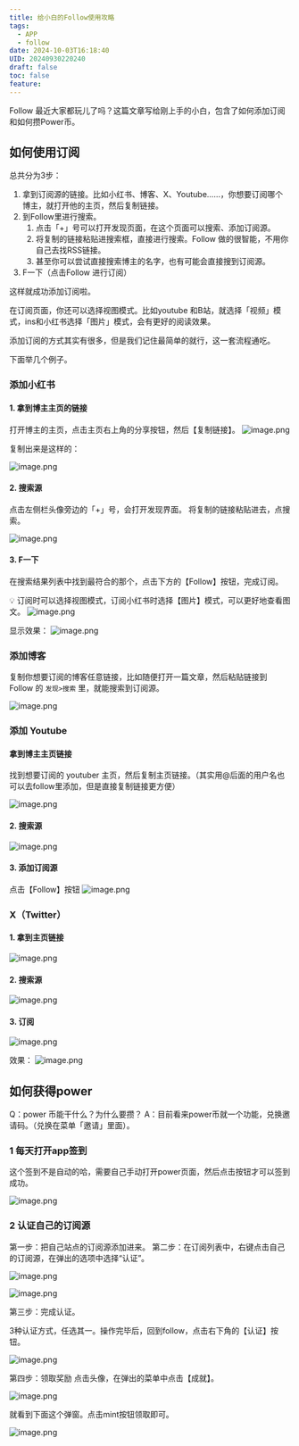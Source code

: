 ```yaml
---
title: 给小白的Follow使用攻略
tags:
  - APP
  - follow
date: 2024-10-03T16:18:40
UID: 20240930220240
draft: false
toc: false
feature:
---
```

Follow 最近大家都玩儿了吗？这篇文章写给刚上手的小白，包含了如何添加订阅和如何攒Power币。
## 如何使用订阅

总共分为3步：
1. 拿到订阅源的链接。比如小红书、博客、X、Youtube......，你想要订阅哪个博主，就打开他的主页，然后复制链接。
2. 到Follow里进行搜索。
	1. 点击「+」号可以打开发现页面，在这个页面可以搜索、添加订阅源。
	2. 将复制的链接粘贴进搜索框，直接进行搜索。Follow 做的很智能，不用你自己去找RSS链接。
	3. 甚至你可以尝试直接搜索博主的名字，也有可能会直接搜到订阅源。
3. F一下（点击Follow 进行订阅）

<!--more-->
这样就成功添加订阅啦。

在订阅页面，你还可以选择视图模式。比如youtube 和B站，就选择「视频」模式，ins和小红书选择「图片」模式，会有更好的阅读效果。

添加订阅的方式其实有很多，但是我们记住最简单的就行，这一套流程通吃。

下面举几个例子。

### 添加小红书

#### 1. 拿到博主主页的链接
打开博主的主页，点击主页右上角的分享按钮，然后【复制链接】。
![image.png](https://s2.loli.net/2024/10/03/LR3QwNlvVfyZ9Sm.jpg)

复制出来是这样的：

![image.png](https://s2.loli.net/2024/10/02/dThMRiy5zFkZql1.png)


#### 2. 搜索源

点击左侧栏头像旁边的「+」号，会打开发现界面。
将复制的链接粘贴进去，点搜索。

![image.png](https://s2.loli.net/2024/10/02/o7ChV9ILaN56qiS.png)

#### 3. F一下

在搜索结果列表中找到最符合的那个，点击下方的【Follow】按钮，完成订阅。

💡 订阅时可以选择视图模式，订阅小红书时选择【图片】模式，可以更好地查看图文。
![image.png](https://s2.loli.net/2024/10/03/avGfZTDgFYnVEk3.png)

显示效果：
![image.png](https://s2.loli.net/2024/10/03/3M1lxkTPECL9no8.png)



### 添加博客
复制你想要订阅的博客任意链接，比如随便打开一篇文章，然后粘贴链接到Follow 的 `发现>搜索` 里，就能搜索到订阅源。

![image.png](https://s2.loli.net/2024/10/03/v1YlnjVa2LI4Qq5.png)


### 添加 Youtube 

#### 拿到博主主页链接
找到想要订阅的 youtuber 主页，然后复制主页链接。（其实用@后面的用户名也可以去follow里添加，但是直接复制链接更方便）

![image.png](https://s2.loli.net/2024/10/03/ORJdUs1lMnp8ZXx.png)

#### 2. 搜索源
![image.png](https://s2.loli.net/2024/10/03/aW7z5HlE9iMTNme.png)


#### 3. 添加订阅源

点击【Follow】按钮
![image.png](https://s2.loli.net/2024/10/03/oAa4dfyHDeitsCG.png)

### X（Twitter）

#### 1. 拿到主页链接

![image.png](https://s2.loli.net/2024/10/03/Nrfei5MpFm6KcnS.png)

#### 2. 搜索源
![image.png](https://s2.loli.net/2024/10/03/5T7COqUaB8iKHmb.png)

#### 3. 订阅

![image.png](https://s2.loli.net/2024/10/03/cP1JNrKZgeiD9zv.png)

效果：
![image.png](https://s2.loli.net/2024/10/03/7LX1EvQmUuMtShJ.png)


## 如何获得power

Q：power 币能干什么？为什么要攒？
A：目前看来power币就一个功能，兑换邀请码。（兑换在菜单「邀请」里面）。

### 1 每天打开app签到

这个签到不是自动的哈，需要自己手动打开power页面，然后点击按钮才可以签到成功。

![image.png](https://s2.loli.net/2024/09/30/BOhKQR86obN25qP.png)

### 2 认证自己的订阅源

第一步：把自己站点的订阅源添加进来。
第二步：在订阅列表中，右键点击自己的订阅源，在弹出的选项中选择“认证”。

![image.png](https://s2.loli.net/2024/09/30/qYIsHuCBQFxEOTz.png)

![image.png](https://s2.loli.net/2024/09/30/kZCPyfNL8n4h3uQ.png)

第三步：完成认证。

3种认证方式，任选其一。操作完毕后，回到follow，点击右下角的【认证】按钮。

![image.png](https://s2.loli.net/2024/09/30/bUrqVSmR1ZEAWNd.png)

第四步：领取奖励
点击头像，在弹出的菜单中点击【成就】。

![image.png](https://s2.loli.net/2024/09/30/3Qgp5vZTMzuhFOo.png)

就看到下面这个弹窗。点击mint按钮领取即可。

![image.png](https://s2.loli.net/2024/09/30/sVqQaERXyxD3unF.png)
